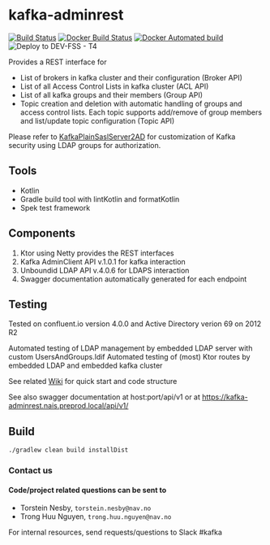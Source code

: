 # kafka-adminrest

[![Build Status](https://travis-ci.org/navikt/kafka-adminrest.svg?branch=master)](https://travis-ci.org/navikt/kafka-adminrest)
[![Docker Build Status](https://img.shields.io/docker/build/navikt/kafka-adminrest.svg)](https://hub.docker.com/r/navikt/kafka-adminrest/builds/)
[![Docker Automated build](https://img.shields.io/docker/automated/navikt/kafka-adminrest.svg)](https://hub.docker.com/r/navikt/kafka-adminrest/)
![Deploy to DEV-FSS - T4](https://github.com/navikt/kafka-adminrest/workflows/Deploy%20to%20DEV-FSS%20-%20T4/badge.svg)  


Provides a REST interface for 
- List of brokers in kafka cluster and their configuration (Broker API)
- List of all Access Control Lists in kafka cluster (ACL API)
- List of all kafka groups and their members (Group API)
- Topic creation and deletion with automatic handling of groups and access control lists. 
Each topic supports add/remove of group members and list/update topic configuration (Topic API)

Please refer to [KafkaPlainSaslServer2AD](https://github.com/navikt/KafkaPlainSaslServer2AD) for customization of 
Kafka security using LDAP groups for authorization.

## Tools
- Kotlin
- Gradle build tool with lintKotlin and formatKotlin
- Spek test framework

## Components

1. Ktor using Netty provides the REST interfaces
2. Kafka AdminClient API v.1.0.1 for kafka interaction
3. Unboundid LDAP API v.4.0.6 for LDAPS interaction
4. Swagger documentation automatically generated for each endpoint

## Testing

Tested on confluent.io version 4.0.0 and Active Directory verion 69 on 2012 R2

Automated testing of LDAP management by embedded LDAP server with custom UsersAndGroups.ldif
Automated testing of (most) Ktor routes by embedded LDAP and embedded kafka cluster 

See related [Wiki](https://github.com/navikt/kafka-adminrest/wiki) for quick start and code structure

See also swagger documentation at host:port/api/v1 or at https://kafka-adminrest.nais.preprod.local/api/v1/

## Build 

```
./gradlew clean build installDist
```
### Contact us
#### Code/project related questions can be sent to 
* Torstein Nesby, `torstein.nesby@nav.no`
* Trong Huu Nguyen, `trong.huu.nguyen@nav.no`

For internal resources, send requests/questions to Slack #kafka
